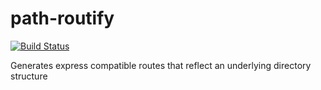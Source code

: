 # path-routify
[![Build Status](https://travis-ci.org/lukeulrich/path-routify.svg?branch=master)](https://travis-ci.org/lukeulrich/path-routify)

Generates express compatible routes that reflect an underlying directory structure

